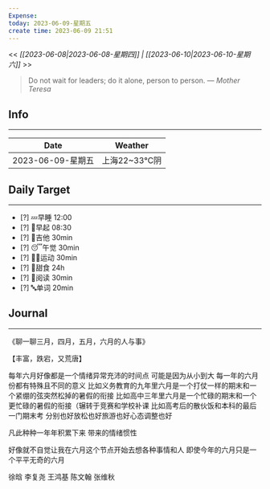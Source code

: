 ```yaml
---
Expense: 
today: 2023-06-09-星期五
create time: 2023-06-09 21:51
---
```


<< *[[2023-06-08|2023-06-08-星期四]] | [[2023-06-10|2023-06-10-星期六]]* >>


> Do not wait for leaders; do it alone, person to person.
> — <cite>Mother Teresa</cite>


## Info
***
| Date        | Weather      | 
| ----------- | ------------ |
| 2023-06-09-星期五 |  上海22~33℃阴 |


## Daily Target 
***
- [?] 💤早睡   12:00
- [?] 🌅早起    08:30
- [?] 🎵吉他    30min
- [?] 😴午觉    30min
- [?] 🏃‍♀️运动    30min  
- [?] 🚫甜食    24h
- [?] 📖阅读    30min 
- [?] 🔤单词    20min    


##  Journal
***

《聊一聊三月，四月，五月，六月的人与事》

【丰富，跌宕，又荒唐】

每年六月好像都是一个情绪异常充沛的时间点
可能是因为从小到大
每一年的六月份都有特殊且不同的意义
比如义务教育的九年里六月是一个打仗一样的期末和一个紧绷的弦突然松掉的暑假的衔接
比如高中三年里六月是一个忙碌的期末和一个更忙碌的暑假的衔接（辗转于竞赛和学校补课
比如高考后的散伙饭和本科的最后一门期末考
分别也好放松也好旅游也好心态调整也好

凡此种种一年年积累下来
带来的情绪惯性

好像就不自觉让我在六月这个节点开始去想各种事情和人
即使今年的六月只是一个平平无奇的六月


徐晗
李复尧
王鸿基
陈文翰
张维秋


